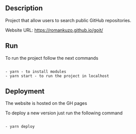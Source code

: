 ## Description

Project that allow users to search public GitHub repositories.

Website URL: https://romankuzo.github.io/goit/

## Run

To run the project follow the next commands

```

- yarn - to install modules
- yarn start - to run the project in localhost

```

## Deployment

The website is hosted on the GH pages

To deploy a new version just run the following command

```

- yarn deploy

```
